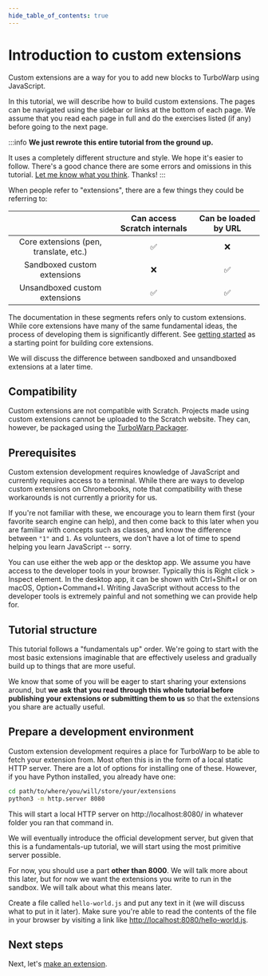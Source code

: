 ```yaml
---
hide_table_of_contents: true
---
```


# Introduction to custom extensions

Custom extensions are a way for you to add new blocks to TurboWarp using JavaScript.

In this tutorial, we will describe how to build custom extensions. The pages can be navigated using the sidebar or links at the bottom of each page. We assume that you read each page in full and do the exercises listed (if any) before going to the next page.

:::info
**We just rewrote this entire tutorial from the ground up.**

It uses a completely different structure and style. We hope it's easier to follow. There's a good chance there are some errors and omissions in this tutorial. [Let me know what you think](https://scratch.mit.edu/users/GarboMuffin/#comments). Thanks!
:::

When people refer to "extensions", there are a few things they could be referring to:

| |Can access Scratch internals|Can be loaded by URL|
|:-:|:-:|:-:|
|Core extensions (pen, translate, etc.)|✅|❌|
|Sandboxed custom extensions|❌|✅|
|Unsandboxed custom extensions|✅|✅|

The documentation in these segments refers only to custom extensions. While core extensions have many of the same fundamental ideas, the process of developing them is significantly different. See [getting started](../getting-started) as a starting point for building core extensions.

We will discuss the difference between sandboxed and unsandboxed extensions at a later time.

## Compatibility

Custom extensions are not compatible with Scratch. Projects made using custom extensions cannot be uploaded to the Scratch website. They can, however, be packaged using the [TurboWarp Packager](https://packager.turbowarp.org/).

## Prerequisites

Custom extension development requires knowledge of JavaScript and currently requires access to a terminal. While there are ways to develop custom extensions on Chromebooks, note that compatibility with these workarounds is not currently a priority for us.

If you're not familiar with these, we encourage you to learn them first (your favorite search engine can help), and then come back to this later when you are familiar with concepts such as classes, and know the difference between `"1"` and `1`. As volunteers, we don't have a lot of time to spend helping you learn JavaScript -- sorry.

You can use either the web app or the desktop app. We assume you have access to the developer tools in your browser. Typically this is Right click > Inspect element. In the desktop app, it can be shown with Ctrl+Shift+I or on macOS, Option+Command+I. Writing JavaScript without access to the developer tools is extremely painful and not something we can provide help for.

## Tutorial structure

This tutorial follows a "fundamentals up" order. We're going to start with the most basic extensions imaginable that are effectively useless and gradually build up to things that are more useful.

We know that some of you will be eager to start sharing your extensions around, but **we ask that you read through this whole tutorial before publishing your extensions or submitting them to us** so that the extensions you share are actually useful.

## Prepare a development environment

Custom extension development requires a place for TurboWarp to be able to fetch your extension from. Most often this is in the form of a local static HTTP server. There are a lot of options for installing one of these. However, if you have Python installed, you already have one:

```bash
cd path/to/where/you/will/store/your/extensions
python3 -m http.server 8080
```

This will start a local HTTP server on http://localhost:8080/ in whatever folder you ran that command in.

We will eventually introduce the official development server, but given that this is a fundamentals-up tutorial, we will start using the most primitive server possible.

For now, you should use a part **other than 8000**. We will talk more about this later, but for now we want the extensions you write to run in the sandbox. We will talk about what this means later.

Create a file called `hello-world.js` and put any text in it (we will discuss what to put in it later). Make sure you're able to read the contents of the file in your browser by visiting a link like [http://localhost:8080/hello-world.js](http://localhost:8080/hello-world.js).

## Next steps

Next, let's [make an extension](./hello-world).
